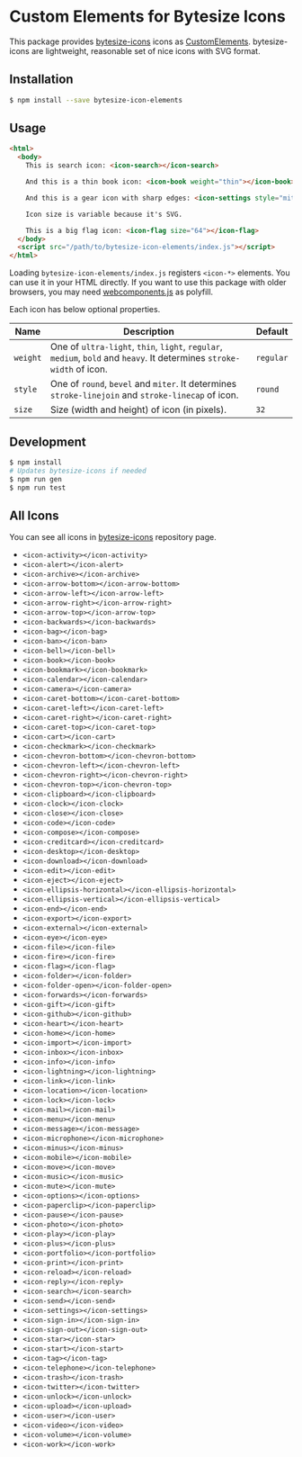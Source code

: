 Custom Elements for Bytesize Icons
==================================

This package provides [bytesize-icons](https://github.com/danklammer/bytesize-icons) icons as [CustomElements](https://developers.google.com/web/fundamentals/getting-started/primers/customelements).
bytesize-icons are lightweight, reasonable set of nice icons with SVG format.


## Installation

```sh
$ npm install --save bytesize-icon-elements
```


## Usage

```html
<html>
  <body>
    This is search icon: <icon-search></icon-search>

    And this is a thin book icon: <icon-book weight="thin"></icon-book>

    And this is a gear icon with sharp edges: <icon-settings style="miter"></icon-book>

    Icon size is variable because it's SVG.

    This is a big flag icon: <icon-flag size="64"></icon-flag>
  </body>
  <script src="/path/to/bytesize-icon-elements/index.js"></script>
</html>
```

Loading `bytesize-icon-elements/index.js` registers `<icon-*>` elements. You can use it in your HTML directly.
If you want to use this package with older browsers, you may need [webcomponents.js](https://github.com/webcomponents/webcomponentsjs) as polyfill.

Each icon has below optional properties.

| Name     | Description                                                                                                           | Default   |
|----------|-----------------------------------------------------------------------------------------------------------------------|-----------|
| `weight`   | One of `ultra-light`, `thin`, `light`, `regular`, `medium`, `bold` and `heavy`. It determines `stroke-width` of icon. | `regular` |
| `style`   | One of `round`, `bevel` and `miter`. It determines `stroke-linejoin` and `stroke-linecap` of icon. | `round` |
| `size`  | Size (width and height) of icon (in pixels).                                                                                            | `32`      |

## Development

```sh
$ npm install
# Updates bytesize-icons if needed
$ npm run gen
$ npm run test
```

## All Icons

You can see all icons in [bytesize-icons](https://github.com/danklammer/bytesize-icons#grab-n-go) repository page.

- `<icon-activity></icon-activity>`
- `<icon-alert></icon-alert>`
- `<icon-archive></icon-archive>`
- `<icon-arrow-bottom></icon-arrow-bottom>`
- `<icon-arrow-left></icon-arrow-left>`
- `<icon-arrow-right></icon-arrow-right>`
- `<icon-arrow-top></icon-arrow-top>`
- `<icon-backwards></icon-backwards>`
- `<icon-bag></icon-bag>`
- `<icon-ban></icon-ban>`
- `<icon-bell></icon-bell>`
- `<icon-book></icon-book>`
- `<icon-bookmark></icon-bookmark>`
- `<icon-calendar></icon-calendar>`
- `<icon-camera></icon-camera>`
- `<icon-caret-bottom></icon-caret-bottom>`
- `<icon-caret-left></icon-caret-left>`
- `<icon-caret-right></icon-caret-right>`
- `<icon-caret-top></icon-caret-top>`
- `<icon-cart></icon-cart>`
- `<icon-checkmark></icon-checkmark>`
- `<icon-chevron-bottom></icon-chevron-bottom>`
- `<icon-chevron-left></icon-chevron-left>`
- `<icon-chevron-right></icon-chevron-right>`
- `<icon-chevron-top></icon-chevron-top>`
- `<icon-clipboard></icon-clipboard>`
- `<icon-clock></icon-clock>`
- `<icon-close></icon-close>`
- `<icon-code></icon-code>`
- `<icon-compose></icon-compose>`
- `<icon-creditcard></icon-creditcard>`
- `<icon-desktop></icon-desktop>`
- `<icon-download></icon-download>`
- `<icon-edit></icon-edit>`
- `<icon-eject></icon-eject>`
- `<icon-ellipsis-horizontal></icon-ellipsis-horizontal>`
- `<icon-ellipsis-vertical></icon-ellipsis-vertical>`
- `<icon-end></icon-end>`
- `<icon-export></icon-export>`
- `<icon-external></icon-external>`
- `<icon-eye></icon-eye>`
- `<icon-file></icon-file>`
- `<icon-fire></icon-fire>`
- `<icon-flag></icon-flag>`
- `<icon-folder></icon-folder>`
- `<icon-folder-open></icon-folder-open>`
- `<icon-forwards></icon-forwards>`
- `<icon-gift></icon-gift>`
- `<icon-github></icon-github>`
- `<icon-heart></icon-heart>`
- `<icon-home></icon-home>`
- `<icon-import></icon-import>`
- `<icon-inbox></icon-inbox>`
- `<icon-info></icon-info>`
- `<icon-lightning></icon-lightning>`
- `<icon-link></icon-link>`
- `<icon-location></icon-location>`
- `<icon-lock></icon-lock>`
- `<icon-mail></icon-mail>`
- `<icon-menu></icon-menu>`
- `<icon-message></icon-message>`
- `<icon-microphone></icon-microphone>`
- `<icon-minus></icon-minus>`
- `<icon-mobile></icon-mobile>`
- `<icon-move></icon-move>`
- `<icon-music></icon-music>`
- `<icon-mute></icon-mute>`
- `<icon-options></icon-options>`
- `<icon-paperclip></icon-paperclip>`
- `<icon-pause></icon-pause>`
- `<icon-photo></icon-photo>`
- `<icon-play></icon-play>`
- `<icon-plus></icon-plus>`
- `<icon-portfolio></icon-portfolio>`
- `<icon-print></icon-print>`
- `<icon-reload></icon-reload>`
- `<icon-reply></icon-reply>`
- `<icon-search></icon-search>`
- `<icon-send></icon-send>`
- `<icon-settings></icon-settings>`
- `<icon-sign-in></icon-sign-in>`
- `<icon-sign-out></icon-sign-out>`
- `<icon-star></icon-star>`
- `<icon-start></icon-start>`
- `<icon-tag></icon-tag>`
- `<icon-telephone></icon-telephone>`
- `<icon-trash></icon-trash>`
- `<icon-twitter></icon-twitter>`
- `<icon-unlock></icon-unlock>`
- `<icon-upload></icon-upload>`
- `<icon-user></icon-user>`
- `<icon-video></icon-video>`
- `<icon-volume></icon-volume>`
- `<icon-work></icon-work>`

